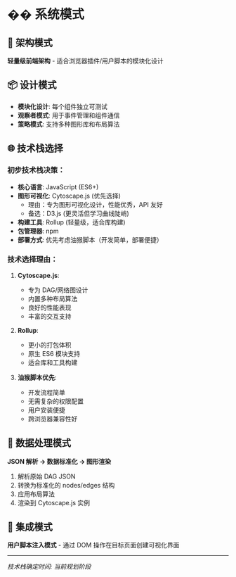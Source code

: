 # ��️ 系统模式

## 🔧 架构模式
**轻量级前端架构** - 适合浏览器插件/用户脚本的模块化设计

## 📦 设计模式
- **模块化设计**: 每个组件独立可测试
- **观察者模式**: 用于事件管理和组件通信
- **策略模式**: 支持多种图形库和布局算法

## 🌐 技术栈选择

### 初步技术栈决策：
- **核心语言**: JavaScript (ES6+)
- **图形可视化**: Cytoscape.js (优先选择)
  - 理由：专为图形可视化设计，性能优秀，API 友好
  - 备选：D3.js (更灵活但学习曲线陡峭)
- **构建工具**: Rollup (轻量级，适合库构建)
- **包管理器**: npm
- **部署方式**: 优先考虑油猴脚本（开发简单，部署便捷）

### 技术选择理由：
1. **Cytoscape.js**: 
   - 专为 DAG/网络图设计
   - 内置多种布局算法
   - 良好的性能表现
   - 丰富的交互支持

2. **Rollup**:
   - 更小的打包体积
   - 原生 ES6 模块支持
   - 适合库和工具构建

3. **油猴脚本优先**:
   - 开发流程简单
   - 无需复杂的权限配置
   - 用户安装便捷
   - 跨浏览器兼容性好

## 📄 数据处理模式
**JSON 解析 → 数据标准化 → 图形渲染**

1. 解析原始 DAG JSON
2. 转换为标准化的 nodes/edges 结构
3. 应用布局算法
4. 渲染到 Cytoscape.js 实例

## 🔗 集成模式
**用户脚本注入模式** - 通过 DOM 操作在目标页面创建可视化界面

---
*技术栈确定时间: 当前规划阶段* 